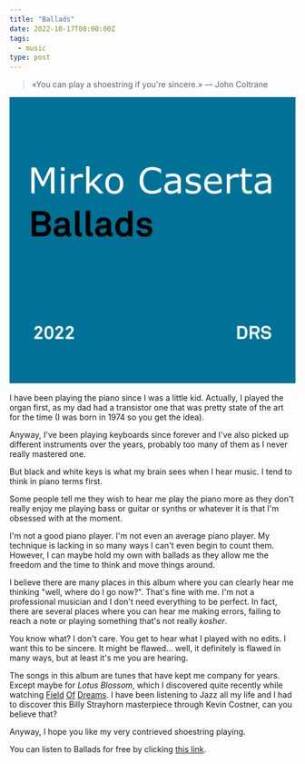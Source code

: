 ```yaml
---
title: "Ballads"
date: 2022-10-17T08:00:00Z
tags:
  - music
type: post
---
```


> «You can play a shoestring if you're sincere.» — John Coltrane

![album cover](../images/posts/ballads-album-cover.png)

I have been playing the piano since I was a little kid. Actually, I played the
organ first, as my dad had a transistor one that was pretty state of the art for
the time (I was born in 1974 so you get the idea).

Anyway, I've been playing keyboards since forever and I've also picked up
different instruments over the years, probably too many of them as I never
really mastered one.

But black and white keys is what my brain sees when I hear music. I tend to
think in piano terms first.

Some people tell me they wish to hear me play the piano more as they don't
really enjoy me playing bass or guitar or synths or whatever it is that I'm
obsessed with at the moment.

I'm not a good piano player. I'm not even an average piano player. My technique
is lacking in so many ways I can't even begin to count them. However, I can
maybe hold my own with ballads as they allow me the freedom and the time to
think and move things around.

I believe there are many places in this album where you can clearly hear me
thinking "well, where do I go now?". That's fine with me. I'm not a professional
musician and I don't need everything to be perfect. In fact, there are several
places where you can hear me making errors, failing to reach a note or playing
something that's not really _kosher_.

You know what? I don't care. You get to hear what I played with no edits. I want
this to be sincere. It might be flawed... well, it definitely is flawed in many
ways, but at least it's me you are hearing.

The songs in this album are tunes that have kept me company for years. Except
maybe for _Lotus Blossom_, which I discovered quite recently while watching
[Field](https://en.wikipedia.org/wiki/Field_of_Dreams)
[Of](https://www.imdb.com/title/tt0097351/)
[Dreams](https://www.rottentomatoes.com/m/field_of_dreams). I have been
listening to Jazz all my life and I had to discover this Billy Strayhorn
masterpiece through Kevin Costner, can you believe that?

Anyway, I hope you like my very contrieved shoestring playing.

You can listen to Ballads for free by clicking
[this link](https://album.link/ballads).
